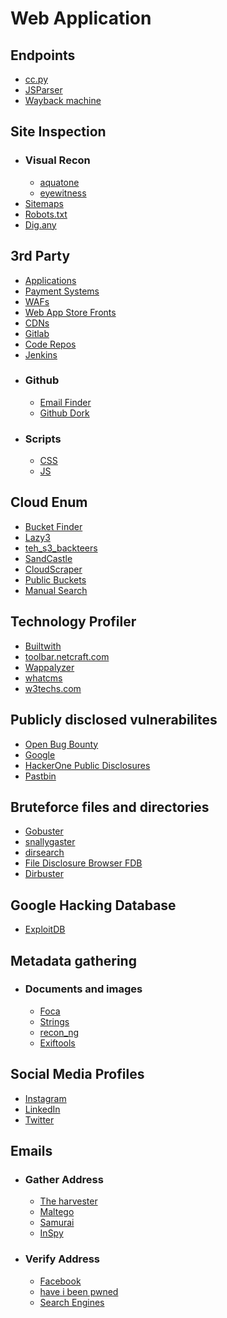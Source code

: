 # Web Application
## Endpoints
* [cc.py](https://github.com/si9int/cc.py)
* [JSParser](https://github.com/nahamsec/JSParser)
* [Wayback machine](https://archive.org/web/)
## Site Inspection
* ### Visual Recon
    * [aquatone](https://github.com/michenriksen/aquatone)
    * [eyewitness](https://github.com/FortyNorthSecurity/EyeWitness)
* [Sitemaps](https://www.sitemaps.org/)
* [Robots.txt](https://www.robotstxt.org/)
* [Dig.any](https://toolbox.googleapps.com/apps/dig/)
## 3rd Party
* [Applications]()
* [Payment Systems]()
* [WAFs]()
* [Web App Store Fronts]()
* [CDNs]()
* [Gitlab](https://about.gitlab.com/)
* [Code Repos]()
* [Jenkins](https://www.jenkins.io/)
* ### Github
    * [Email Finder](https://hunter.io/email-finder)
    * [Github Dork](https://github.com/techgaun/github-dorks)
* ### Scripts
    * [CSS]()
    * [JS]()
## Cloud Enum
* [Bucket Finder](https://github.com/mattweidner/bucket_finder)
* [Lazy3](https://github.com/nahamsec/lazys3)
* [teh_s3_backteers](https://github.com/tomdev/teh_s3_bucketeers)
* [SandCastle](https://github.com/0xSearches/sandcastle)
* [CloudScraper](https://www.cloudscaper.com/)
* [Public Buckets](https://auth0.com/blog/fantastic-public-s3-buckets-and-how-to-find-them/)
* [Manual Search]()
## Technology Profiler
* [Builtwith](https://builtwith.com/)
* [toolbar.netcraft.com](https://www.netcraft.com/apps)
* [Wappalyzer](https://www.wappalyzer.com/)
* [whatcms](https://whatcms.org/)
* [w3techs.com](https://w3techs.com/)
## Publicly disclosed vulnerabilites
* [Open Bug Bounty](https://www.openbugbounty.org/)
* [Google](https://www.google.com/)
* [HackerOne Public Disclosures](https://docs.hackerone.com/hackers/disclosure.html)
* [Pastbin](https://pastebin.com/)
## Bruteforce files and directories
* [Gobuster](https://www.kali.org/tools/gobuster/)
* [snallygaster](https://github.com/hannob/snallygaster)
* [dirsearch](https://github.com/maurosoria/dirsearch)
* [File Disclosure Browser FDB](https://digi.ninja/projects/fdb.php)
* [Dirbuster](https://www.kali.org/tools/dirbuster/)
## Google Hacking Database
* [ExploitDB](https://www.exploit-db.com/)
## Metadata gathering
* ### Documents and images
    * [Foca](https://github.com/ElevenPaths/FOCA)
    * [Strings](https://github.com/piotrmurach/strings)
    * [recon_ng](https://github.com/lanmaster53/recon-ng)
    * [Exiftools](https://exiftool.org/)
## Social Media Profiles
* [Instagram](https://instgram.com)
* [LinkedIn](https://linkedin.com)
* [Twitter](https://twitter.com)
## Emails
* ### Gather Address
    * [The harvester](https://github.com/laramies/theHarvester)
    * [Maltego](https://www.maltego.com/)
    * [Samurai](https://github.com/michaelforney/samurai)
    * [InSpy](https://www.kali.org/tools/inspy/)
* ### Verify Address
    * [Facebook](https://facebook.com)
    * [have i been pwned](https://haveibeenpwned.com/)
    * [Search Engines]()